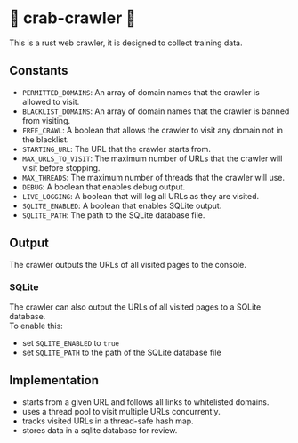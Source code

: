 # 🦀 crab-crawler 🦀 
This is a rust web crawler, it is designed to collect training data.  

## Constants
- `PERMITTED_DOMAINS`: An array of domain names that the crawler is allowed to visit.
- `BLACKLIST_DOMAINS`: An array of domain names that the crawler is banned from visiting.
- `FREE_CRAWL`: A boolean that allows the crawler to visit any domain not in the blacklist.
- `STARTING_URL`: The URL that the crawler starts from.
- `MAX_URLS_TO_VISIT`: The maximum number of URLs that the crawler will visit before stopping.
- `MAX_THREADS`: The maximum number of threads that the crawler will use.
- `DEBUG`: A boolean that enables debug output.
- `LIVE_LOGGING`: A boolean that will log all URLs as they are visited.
- `SQLITE_ENABLED`: A boolean that enables SQLite output.
- `SQLITE_PATH`: The path to the SQLite database file.

## Output
The crawler outputs the URLs of all visited pages to the console.

### SQLite
The crawler can also output the URLs of all visited pages to a SQLite database.  
To enable this:
- set `SQLITE_ENABLED` to `true`
- set `SQLITE_PATH` to the path of the SQLite database file

## Implementation
- starts from a given URL and follows all links to whitelisted domains.  
- uses a thread pool to visit multiple URLs concurrently.  
- tracks visited URLs in a thread-safe hash map.  
- stores data in a sqlite database for review.
